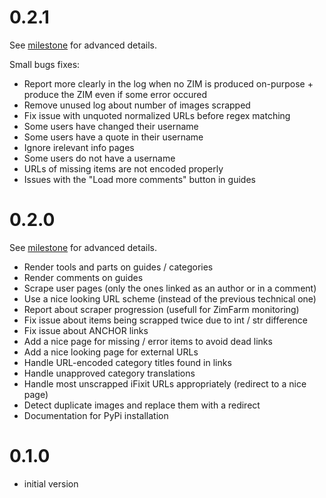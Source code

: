 
# 0.2.1
See [milestone](https://github.com/openzim/ifixit/milestone/3) for advanced details.

Small bugs fixes:
- Report more clearly in the log when no ZIM is produced on-purpose + produce the ZIM even if some error occured
- Remove unused log about number of images scrapped 
- Fix issue with unquoted normalized URLs before regex matching 
- Some users have changed their username 
- Some users have a quote in their username 
- Ignore irelevant info pages
- Some users do not have a username 
- URLs of missing items are not encoded properly
- Issues with the "Load more comments" button in guides 

# 0.2.0
See [milestone](https://github.com/openzim/ifixit/milestone/1) for advanced details.

- Render tools and parts on guides / categories
- Render comments on guides
- Scrape user pages (only the ones linked as an author or in a comment)
- Use a nice looking URL scheme (instead of the previous technical one)
- Report about scraper progression (usefull for ZimFarm monitoring)
- Fix issue about items being scrapped twice due to int / str difference
- Fix issue about ANCHOR links
- Add a nice page for missing / error items to avoid dead links
- Add a nice looking page for external URLs
- Handle URL-encoded category titles found in links
- Handle unapproved category translations
- Handle most unscrapped iFixit URLs appropriately (redirect to a nice page)
- Detect duplicate images and replace them with a redirect
- Documentation for PyPi installation


# 0.1.0

- initial version
